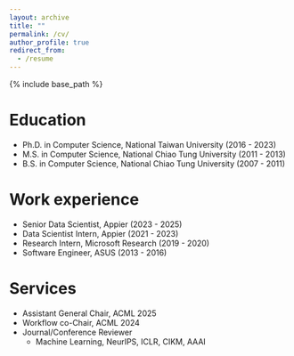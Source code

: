 ```yaml
---
layout: archive
title: ""
permalink: /cv/
author_profile: true
redirect_from:
  - /resume
---
```


{% include base_path %}

Education
======
* Ph.D. in Computer Science, National Taiwan University (2016 - 2023)
* M.S.  in Computer Science, National Chiao Tung University (2011 - 2013)
* B.S.  in Computer Science, National Chiao Tung University (2007 - 2011)

Work experience
======
* Senior Data Scientist, Appier (2023 - 2025)
* Data Scientist Intern, Appier (2021 - 2023)
* Research Intern, Microsoft Research (2019 - 2020)
* Software Engineer, ASUS (2013 - 2016)

  
Services
======
* Assistant General Chair, ACML 2025
* Workflow co-Chair, ACML 2024
* Journal/Conference Reviewer
  * Machine Learning, NeurIPS, ICLR, CIKM, AAAI

